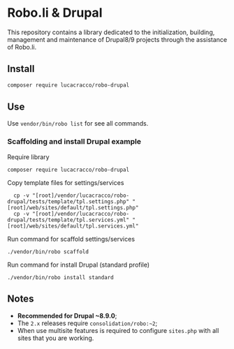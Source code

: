 # Robo.li & Drupal

This repository contains a library dedicated to the initialization, building,
management and maintenance of Drupal8/9 projects through the assistance of
Robo.li.

## Install

```bash
composer require lucacracco/robo-drupal
```

## Use

Use `vendor/bin/robo list` for see all commands.

### Scaffolding and install Drupal example

Require library

    composer require lucacracco/robo-drupal

Copy template files for settings/services

      cp -v "[root]/vendor/lucacracco/robo-drupal/tests/template/tpl.settings.php" "[root]/web/sites/default/tpl.settings.php"
      cp -v "[root]/vendor/lucacracco/robo-drupal/tests/template/tpl.services.yml" "[root]/web/sites/default/tpl.services.yml"

Run command for scaffold settings/services

    ./vendor/bin/robo scaffold

Run command for install Drupal (standard profile)

    ./vendor/bin/robo install standard

## Notes

* **Recommended for Drupal ~8.9.0**;
* The `2.x` releases require `consolidation/robo:~2`;
* When use multisite features is required to configure `sites.php` with all
  sites that you are working.
 